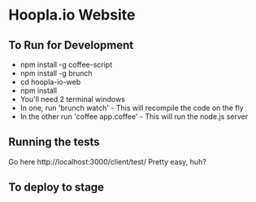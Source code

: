 # Hoopla.io Website

## To Run for Development

 * npm install -g coffee-script
 * npm install -g brunch
 * cd hoopla-io-web
 * npm install
 * You'll need 2 terminal windows
 * In one, run 'brunch watch' - This will recompile the code on the fly
 * In the other run 'coffee app.coffee' - This will run the node.js server


## Running the tests
 Go here http://localhost:3000/client/test/  Pretty easy, huh?
## To deploy to stage
